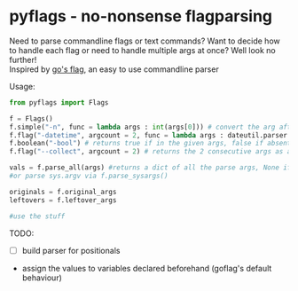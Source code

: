 pyflags - no-nonsense flagparsing  
==============================================  
Need to parse commandline flags or text commands?
Want to decide how to handle each flag or need to handle multiple args at once? 
Well look no further!  
Inspired by [go's flag](https://golang.org/pkg/flag/), an easy to use commandline parser  
  
Usage:
```python
from pyflags import Flags

f = Flags()
f.simple("-n", func = lambda args : int(args[0])) # convert the arg after the flag to int
f.flag("-datetime", argcount = 2, func = lambda args : dateutil.parser.parse("%s %s" %(args[0],args[1])) # returns the 2 consecutive args parsed as datetime
f.boolean("-bool") # returns true if in the given args, false if absent 
f.flag("--collect", argcount = 2) # returns the 2 consecutive args as a list

vals = f.parse_all(args) #returns a dict of all the parse args, None if absent for non-boolean flags
#or parse sys.argv via f.parse_sysargs()

originals = f.original_args
leftovers = f.leftover_args

#use the stuff
```


  
  
TODO:  
- [ ] build parser for positionals
- assign the values to variables declared beforehand (goflag's default behaviour)
